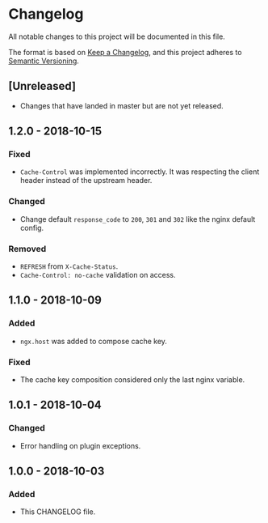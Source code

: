 # Changelog

All notable changes to this project will be documented in this file.

The format is based on [Keep a Changelog](https://keepachangelog.com/en/1.0.0/),
and this project adheres to [Semantic Versioning](https://semver.org/spec/v2.0.0.html).

## [Unreleased]

- Changes that have landed in master but are not yet released.

## 1.2.0 - 2018-10-15
### Fixed
- `Cache-Control` was implemented incorrectly. It was respecting the client header instead of the upstream header.

### Changed
- Change default `response_code` to `200`, `301` and `302` like the nginx default config.

### Removed
- `REFRESH` from `X-Cache-Status`.
- `Cache-Control: no-cache` validation on access.

## 1.1.0 - 2018-10-09
### Added
- `ngx.host` was added to compose cache key.

### Fixed
- The cache key composition considered only the last nginx variable.

## 1.0.1 - 2018-10-04
### Changed
- Error handling on plugin exceptions.

## 1.0.0 - 2018-10-03
### Added
- This CHANGELOG file.

[1.1.0]: https://github.com/globocom/kong-plugin-proxy-cache/compare/1.0.1...1.1.0
[1.0.1]: https://github.com/globocom/kong-plugin-proxy-cache/compare/1.0.0...1.0.1
